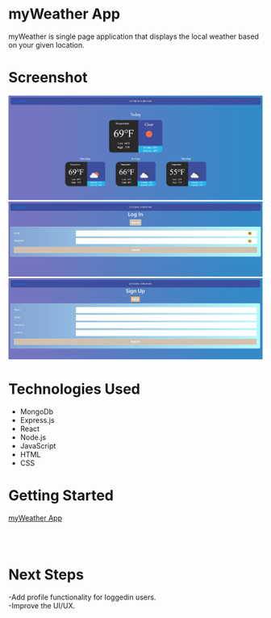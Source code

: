 # myWeather App
myWeather is single page application that displays the local weather based on your given location.
# Screenshot

<img src="/public/img/myWeatherSPA_HP.JPG">
<br>
<img src="/public/img/myWeatherSPA_LI.JPG">
<br>
<img src="/public/img/myWeatherSPA_SU.JPG">

# Technologies Used

- MongoDb
- Express.js
- React
- Node.js
- JavaScript
- HTML
- CSS

# Getting Started

[myWeather App](#)

<br>
<br>

# Next Steps

-Add profile functionality for loggedin users.
<br>
-Improve the UI/UX.
<br>
<br>